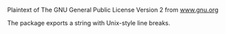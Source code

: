 Plaintext of The GNU General Public License Version 2 from www.gnu.org

The package exports a string with Unix-style line breaks.
